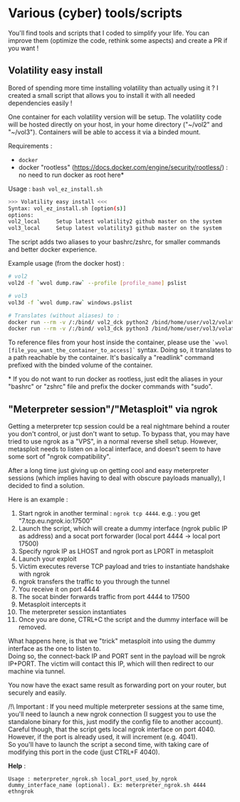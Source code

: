 # Various (cyber) tools/scripts

You'll find tools and scripts that I coded to simplify your life. You can improve them (optimize the code, rethink some aspects) and create a PR if you want !

## Volatility easy install

Bored of spending more time installing volatility than actually using it ? I created a small script that allows you to install it with all needed dependencies easily !

One container for each volatility version will be setup. The volatility code will be hosted directly on your host, in your home directory ("\~/vol2" and "\~/vol3"). Containers will be able to access it via a binded mount.


Requirements :

- `docker` 
- docker "rootless" (https://docs.docker.com/engine/security/rootless/) : no need to run docker as root here*

Usage : `bash vol_ez_install.sh`

```sh
>>> Volatility easy install <<<
Syntax: vol_ez_install.sh [option(s)]
options:
vol2_local     Setup latest volatility2 github master on the system
vol3_local     Setup latest volatility3 github master on the system
```

The script adds two aliases to your bashrc/zshrc, for smaller commands and better docker experience.


Example usage (from the docker host) :

```sh
# vol2
vol2d -f `wvol dump.raw` --profile [profile_name] pslist

# vol3
vol3d -f `wvol dump.raw` windows.pslist

# Translates (without aliases) to :
docker run --rm -v /:/bind/ vol2_dck python2 /bind/home/user/vol2/volatility2/vol.py -f /bind/home/user/dump.raw --profile [profile_name] pslist
docker run --rm -v /:/bind/ vol3_dck python3 /bind/home/user/vol3/volatility2/vol.py -f /bind/home/user/dump.raw  windows.pslist
```

To reference files from your host inside the container, please use the ``` `wvol [file_you_want_the_container_to_access]` ``` syntax. Doing so, it translates to a path reachable by the container. It's basically a "readlink" command prefixed with the binded volume of the container.



\* If you do not want to run docker as rootless, just edit the aliases in your "bashrc" or "zshrc" file and prefix the docker commands with "sudo".


## "Meterpreter session"/"Metasploit" via ngrok

Getting a meterpreter tcp session could be a real nightmare behind a router you don't control, or just don't want to setup. 
To bypass that, you may have tried to use ngrok as a "VPS", in a normal reverse shell setup. However, metasploit needs to listen on a local interface, and doesn't seem to have some sort of "ngrok compatibility".

After a long time just giving up on getting cool and easy meterpreter sessions (which implies having to deal with obscure payloads manually), I decided to find a solution.

Here is an example :

1. Start ngrok in another terminal : `ngrok tcp 4444`. e.g. : you get "7.tcp.eu.ngrok.io:17500"
2. Launch the script, which will create a dummy interface (ngrok public IP as address) and a socat port forwarder (local port 4444 -> local port 17500)
3. Specify ngrok IP as LHOST and ngrok port as LPORT in metasploit
4. Launch your exploit
5. Victim executes reverse TCP payload and tries to instantiate handshake with ngrok
6. ngrok transfers the traffic to you through the tunnel
7. You receive it on port 4444
8. The socat binder forwards traffic from port 4444 to 17500
9. Metasploit intercepts it 
10. The meterpreter session instantiates
11. Once you are done, CTRL+C the script and the dummy interface will be removed.
    
What happens here, is that we "trick" metasploit into using the dummy interface as the one to listen to.  
Doing so, the connect-back IP and PORT sent in the payload will be ngrok IP+PORT. The victim will contact this IP, which will then redirect to our machine via tunnel. 

You now have the exact same result as forwarding port on your router, but securely and easily.

/!\ Important : If you need multiple meterpreter sessions at the same time, you'll need to launch a new ngrok connection (I suggest you to use the standalone binary for this, just modify the config file to another account). Careful though, that the script gets local ngrok interface on port 4040. However, if the port is already used, it will increment (e.g. 4041).  
So you'll have to launch the script a second time, with taking care of modifying this port in the code (just CTRL+F 4040).

**Help** :

`Usage : meterpreter_ngrok.sh local_port_used_by_ngrok dummy_interface_name (optional). Ex: meterpreter_ngrok.sh 4444 ethngrok`
